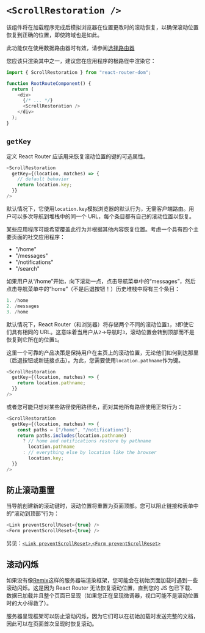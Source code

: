 # `<ScrollRestoration />`

该组件将在加载程序完成后模拟浏览器在位置更改时的滚动恢复，以确保滚动位置恢复到正确的位置，即使跨域也是如此。

此功能仅在使用数据路由器时有效，请参阅[选择路由器](https://reactrouter.com/en/main/routers/picking-a-router)

您应该只渲染其中之一，建议您在应用程序的根路径中渲染它：

```javascript
import { ScrollRestoration } from "react-router-dom";

function RootRouteComponent() {
  return (
    <div>
      {/* ... */}
      <ScrollRestoration />
    </div>
  );
}
```

## `getKey`

定义 React Router 应该用来恢复滚动位置的键的可选属性。

```javascript
<ScrollRestoration
  getKey={(location, matches) => {
    // default behavior
    return location.key;
  }}
/>
```

默认情况下，它使用`location.key`模拟浏览器的默认行为，无需客户端路由。用户可以多次导航到堆栈中的同一个 URL，每个条目都有自己的滚动位置以恢复。

某些应用程序可能希望覆盖此行为并根据其他内容恢复位置。考虑一个具有四个主要页面的社交应用程序：

- "/home"
- "/messages"
- "/notifications"
- "/search"

如果用户从“/home”开始，向下滚动一点，点击导航菜单中的“messages”，然后点击导航菜单中的“home”（不是后退按钮！）历史堆栈中将有三个条目：

```javascript
1. /home
2. /messages
3. /home
```

默认情况下，React Router（和浏览器）将存储两个不同的滚动位置`1`，`3`即使它们具有相同的 URL。这意味着当用户从`2`→导航时`3`，滚动位置会转到顶部而不是恢复到它所在的位置`1`。

这里一个可靠的产品决策是保持用户在主页上的滚动位置，无论他们如何到达那里（后退按钮或新链接点击）。为此，您需要使用`location.pathname`作为键。

```javascript
<ScrollRestoration
  getKey={(location, matches) => {
    return location.pathname;
  }}
/>
```

或者您可能只想对某些路径使用路径名，而对其他所有路径使用正常行为：

```javascript
<ScrollRestoration
  getKey={(location, matches) => {
    const paths = ["/home", "/notifications"];
    return paths.includes(location.pathname)
      ? // home and notifications restore by pathname
        location.pathname
      : // everything else by location like the browser
        location.key;
  }}
/>
```

## 防止滚动重置

当导航创建新的滚动键时，滚动位置将重置为页面顶部。您可以阻止链接和表单中的“滚动到顶部”行为：

```javascript
<Link preventScrollReset={true} />
<Form preventScrollReset={true} />
```

另见：[`<Link preventScrollReset>`](https://reactrouter.com/en/main/components/link#preventscrollreset),[`<Form preventScrollReset>`](https://reactrouter.com/en/main/components/form#preventscrollreset)

## 滚动闪烁

如果没有像[Remix](https://remix.run/)这样的服务器端渲染框架，您可能会在初始页面加载时遇到一些滚动闪烁。这是因为 React Router 无法恢复滚动位置，直到您的 JS 包已下载、数据已加载并且整个页面已呈现（如果您正在呈现微调器，视口可能不是滚动位置时的大小得救了）。

服务器呈现框架可以防止滚动闪烁，因为它们可以在初始加载时发送完整的文档，因此可以在页面首次呈现时恢复滚动。